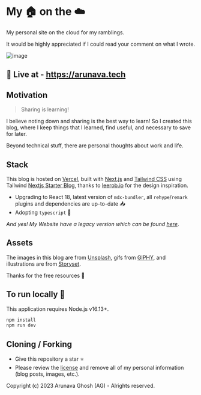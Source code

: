 # My 🏠 on the ☁️

My personal site on the cloud for my ramblings.

It would be highly appreciated if I could read your comment on what I wrote.


![image](https://user-images.githubusercontent.com/102473837/198606011-be375326-2cd7-4c1b-a74d-19ca35cce11e.png)

## 🚀 Live at - https://arunava.tech


## Motivation

> Sharing is learning!

I believe noting down and sharing is the best way to learn! So I created this blog, where I keep things that I learned, find useful, and necessary to save for later.

Beyond technical stuff, there are personal thoughts about work and life.

## Stack

This blog is hosted on [Vercel](https://vercel.com/), built with [Next.js](https://nextjs.org/) and [Tailwind CSS](https://tailwindcss.com/) using Tailwind [Nextjs Starter Blog](https://twitter.com/timlrxx), thanks to [leerob.io](https://leerob.io/) for the design inspiration.


- Upgrading to React 18, latest version of `mdx-bundler`, all `rehype`/`remark` plugins and dependencies are up-to-date 📥
- Adopting `typescript` 🎉

_And yes! My Website have a legacy version which can be found [here](https://arunava.pages.dev/)_.

## Assets

The images in this blog are from [Unsplash](https://unsplash.com/), gifs from [GIPHY](https://giphy.com/), and illustrations are from [Storyset](https://storyset.com/).

Thanks for the free resources 🙏

## To run locally 🚂
This application requires Node.js v16.13+.

```bash
npm install
npm run dev
```

## Cloning / Forking

- Give this repository a star ⭐
- Please review the [license](https://github.com/its-ag/arunava.tech/blob/main/LICENSE) and remove all of my personal information (blog posts, images, etc.).

Copyright (c) 2023 Arunava Ghosh (AG) - Alrights reserved.

